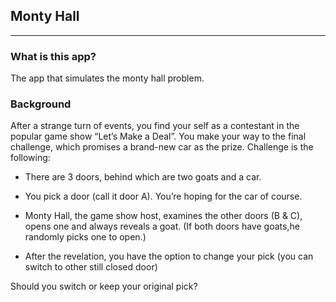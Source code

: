 ## Monty Hall
***

### What is this app?

The app that simulates the monty hall problem. 

### Background
After a strange turn of events, you find your self as a contestant in the popular game show “Let’s Make a Deal”. You make your way to the final challenge, which promises a brand-new car as the prize.
Challenge is the following:

- There are 3 doors, behind which are two goats and a car.

- You pick a door (call it door A). You’re hoping for the car of course.

- Monty Hall, the game show host, examines the other doors (B & C), opens one and always reveals a goat. (If both doors have goats,he randomly picks one to open.)

- After the revelation, you have the option to change your pick (you can switch to other still closed door)

Should you switch or keep your original pick?